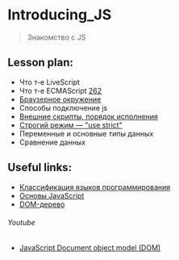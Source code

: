 ﻿# Introducing_JS
> Знакомство с JS


## Lesson plan:
+ Что т-е LiveScript
+ Что т-е ECMAScript [262](https://www.ecma-international.org/publications-and-standards/standards/ecma-262/)
+ [Браузерное окружение](https://learn.javascript.ru/browser-environment)
+ Способы подключение js
+ [Внешние скрипты, порядок исполнения](https://learn.javascript.ru/external-script)
+ [Строгий режим — "use strict"](https://learn.javascript.ru/strict-mode)
+ Переменные и основные типы данных
+ Сравнение данных


## Useful links:
+ [Классификация языков программирования](https://studme.org/97344/informatika/klassifikatsiya_yazykov_programmirovaniya)
+ [Основы JavaScript](https://learn.javascript.ru/first-steps)
+ [DOM-дерево](https://learn.javascript.ru/dom-nodes)


###### Youtube
+ [JavaScript Document object model (DOM)](https://youtu.be/DuWyc76lYC4)